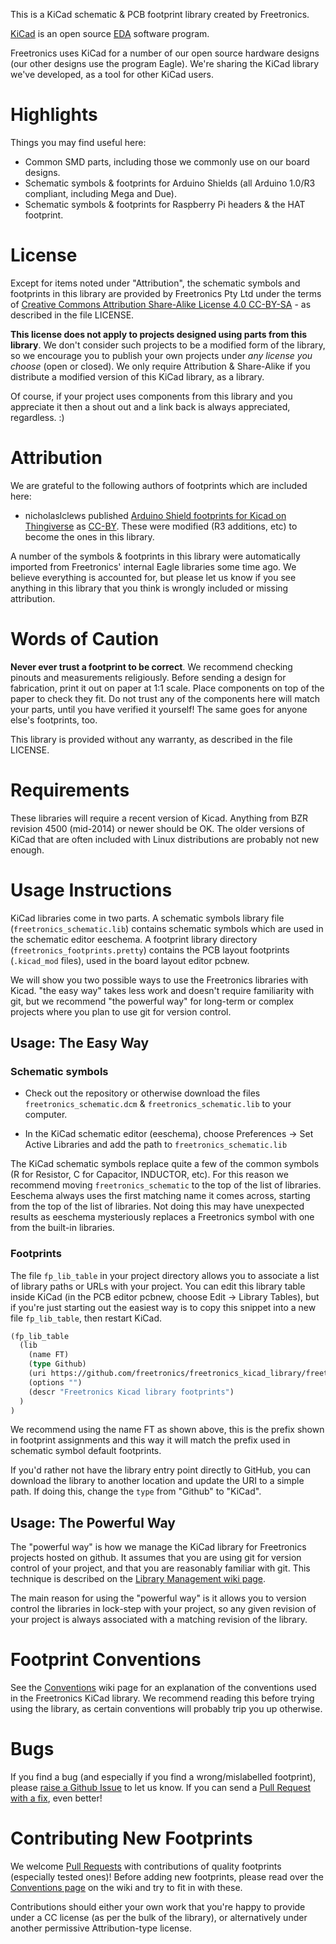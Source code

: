 This is a KiCad schematic & PCB footprint library created by Freetronics.

[KiCad](http://www.kicad-pcb.org) is an open source
[EDA](http://en.wikipedia.org/wiki/Electronic_design_automation)
software program.

Freetronics uses KiCad for a number of our open source hardware designs (our other designs use the program Eagle). We're sharing the KiCad library we've developed, as a tool for other KiCad users.

# Highlights

Things you may find useful here:

* Common SMD parts, including those we commonly use on our board designs.
* Schematic symbols & footprints for Arduino Shields (all Arduino 1.0/R3 compliant, including Mega and Due).
* Schematic symbols & footprints for Raspberry Pi headers & the HAT footprint.

# License

Except for items noted under "Attribution", the schematic symbols and footprints in this library are provided by Freetronics Pty Ltd under the terms of [Creative Commons Attribution Share-Alike License 4.0 CC-BY-SA](https://creativecommons.org/licenses/by-sa/4.0/) - as described in the file LICENSE.

**This license does not apply to projects designed using parts from this library**. We don't consider such projects to be a modified form of the library, so we encourage you to publish your own projects under *any license you choose* (open or closed). We only require Attribution & Share-Alike if you distribute a modified version of this KiCad library, as a library.

Of course, if your project uses components from this library and you appreciate it then a shout out and a link back is always appreciated, regardless. :)

# Attribution

We are grateful to the following authors of footprints which are included here:

* nicholaslclews published [Arduino Shield footprints for Kicad on Thingiverse](http://www.thingiverse.com/thing:9630) as [CC-BY](http://creativecommons.org/licenses/by/3.0/). These were modified (R3 additions, etc) to become the ones in this library.

A number of the symbols & footprints in this library were automatically imported from Freetronics' internal Eagle libraries some time ago. We believe everything is accounted for, but please let us know if you see anything in this library that you think is wrongly included or missing attribution.

# Words of Caution

**Never ever trust a footprint to be correct**. We recommend checking pinouts and measurements religiously. Before sending a design for fabrication, print it out on paper at 1:1 scale. Place components on top of the paper to check they fit. Do not trust any of the components here will match your parts, until you have verified it yourself! The same goes for anyone else's footprints, too.

This library is provided without any warranty, as described in the file LICENSE.

# Requirements

These libraries will require a recent version of Kicad. Anything from BZR revision 4500 (mid-2014) or newer should be OK. The older versions of KiCad that are often included with Linux distributions are probably not new enough.

# Usage Instructions

KiCad libraries come in two parts. A schematic symbols library file (`freetronics_schematic.lib`) contains schematic symbols which are used in the schematic editor eeschema. A footprint library directory (`freetronics_footprints.pretty`) contains the PCB layout footprints (`.kicad_mod` files), used in the board layout editor pcbnew.

We will show you two possible ways to use the Freetronics libraries with Kicad. "the easy way" takes less work and doesn't require familiarity with git, but we recommend "the powerful way" for long-term or complex projects where you plan to use git for version control.

## Usage: The Easy Way

### Schematic symbols

* Check out the repository or otherwise download the files `freetronics_schematic.dcm` & `freetronics_schematic.lib` to your computer.

* In the KiCad schematic editor (eeschema), choose Preferences -> Set Active Libraries and add the path to `freetronics_schematic.lib`

The KiCad schematic symbols replace quite a few of the common symbols (R for Resistor, C for Capacitor, INDUCTOR, etc). For this reason we recommend moving `freetronics_schematic` to the top of the list of libraries. Eeschema always uses the first matching name it comes across, starting from the top of the list of libraries. Not doing this may have unexpected results as eeschema mysteriously replaces a Freetronics symbol with one from the built-in libraries.

### Footprints

The file `fp_lib_table` in your project directory allows you to associate a list of library paths or URLs with your project. You can edit this library table inside KiCad (in the PCB editor pcbnew, choose Edit -> Library Tables), but if you're just starting out the easiest way is to copy this snippet into a new file `fp_lib_table`, then restart KiCad.

```lisp
(fp_lib_table
  (lib
    (name FT)
    (type Github)
    (uri https://github.com/freetronics/freetronics_kicad_library/freetronics_footprints.pretty)
    (options "")
    (descr "Freetronics Kicad library footprints")
  )
)
```

We recommend using the name FT as shown above, this is the prefix shown in footprint assignments and this way it will match the prefix used in schematic symbol default footprints.

If you'd rather not have the library entry point directly to GitHub, you can download the library to another location and update the URI to a simple path. If doing this, change the `type` from "Github" to "KiCad".

## Usage: The Powerful Way

The "powerful way" is how we manage the KiCad library for Freetronics projects hosted on github. It assumes that you are using git for version control of your project, and that you are reasonably familiar with git. This technique is described on the [Library Management wiki page](https://github.com/freetronics/freetronics_kicad_library/wiki/Library-Management).

The main reason for using the "powerful way" is it allows you to version control the libraries in lock-step with your project, so any given revision of your project is always associated with a matching revision of the library.

# Footprint Conventions

See the [Conventions](https://github.com/freetronics/freetronics_kicad_library/wiki/Conventions) wiki page for an explanation of the conventions used in the Freetronics KiCad library. We recommend reading this before trying using the library, as certain conventions will probably trip you up otherwise.

# Bugs

If you find a bug (and especially if you find a wrong/mislabelled footprint), please [raise a Github Issue](https://github.com/freetronics/freetronics_kicad_library/issues) to let us know. If you can send a [Pull Request with a fix](https://github.com/freetronics/freetronics_kicad_library/pulls), even better!

# Contributing New Footprints

We welcome [Pull Requests](https://github.com/freetronics/freetronics_kicad_library/pulls) with contributions of quality footprints (especially tested ones)! Before adding new footprints, please read over the [Conventions page](https://github.com/freetronics/freetronics_kicad_library/wiki/Conventions) on the wiki and try to fit in with these.

Contributions should either your own work that you're happy to provide under a CC license (as per the bulk of the library), or alternatively under another permissive Attribution-type license.
